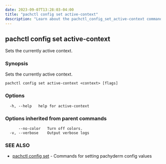```yaml
---
date: 2023-09-07T13:28:03-04:00
title: "pachctl config set active-context"
description: "Learn about the pachctl_config_set_active-context command"
---
```


## pachctl config set active-context

Sets the currently active context.

### Synopsis

Sets the currently active context.

```
pachctl config set active-context <context> [flags]
```

### Options

```
  -h, --help   help for active-context
```

### Options inherited from parent commands

```
      --no-color   Turn off colors.
  -v, --verbose    Output verbose logs
```

### SEE ALSO

* [pachctl config set](../pachctl_config_set)	 - Commands for setting pachyderm config values

